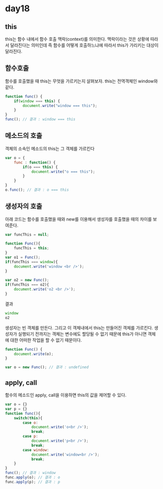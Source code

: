 # day18

## this 
this는 함수 내에서 함수 호출 맥락(context)를 의미한다. 맥락이라는 것은 상황에 따라서 달라진다는 의미인데 즉 함수를 어떻게 호출하느냐에 따라서 this가 가리키는 대상이 달라진다.

## 함수호출
함수를 호출했을 때 this는 무엇을 가르키는지 살펴보자. this는 전역객체인 window와 같다.
```js
function func() {
    if(window === this) {
        document.write("window === this");
    }
}
func(); // 결과 : window === this
```

## 메소드의 호출
객체의 소속인 메소드의 this는 그 객체를 가르킨다
```js
var o = {
    func : function() {
        if(o === this) {
            document.write("o === this");
        }
    }
}
o.func(); // 결과 : o === this
```

## 생성자의 호출
아래 코드는 함수를 호출했을 때와 new를 이용해서 생성자를 호출했을 때의 차이를 보여준다.
```js
var funcThis = null; 
 
function Func(){
    funcThis = this;
}
var o1 = Func();
if(funcThis === window){
    document.write('window <br />');
}
 
var o2 = new Func();
if(funcThis === o2){
    document.write('o2 <br />');
}
```

결과
```js
window
o2
```
생성자는 빈 객체를 만든다. 그리고 이 객체내에서 this는 만들어진 객체를 가르킨다. 생성자가 실행되기 전까지는 객체는 변수에도 할당될 수 없기 때문에 this가 아니면 객체에 대한 어떠한 작업을 할 수 없기 때문이다.

```js
function Func() {
    document.write(o);
}

var o = new Func(); // 결과 : undefined
```

## apply, call
함수의 메소드인 apply, call을 이용하면 this의 값을 제어할 수 있다.
```js
var o = {}
var p = {}
function func(){
    switch(this){
        case o:
            document.write('o<br />');
            break;
        case p:
            document.write('p<br />');
            break;
        case window:
            document.write('window<br />');
            break;          
    }
}
func(); // 결과 : window
func.apply(o); // 결과 : o
func.apply(p); // 결과 : p
```
